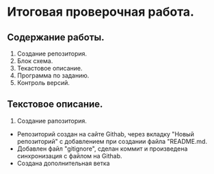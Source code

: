 # Итоговая проверочная работа.
## Содержание работы.
1. Создание репозитория.
2. Блок схема.
3. Текастовое описание.
4. Программа по заданию.
5. Контроль версий.

## Текстовое описание.
1. Создание рапозитория.
+ Репозиторий создан на сайте Githab, через вкладку "Новый репозиторий" с добавлением при создании файла "README.md.
+ Добавлен файл "gitignore", сделан коммит и произведена синхронизация с файлом на Githab.
+ Создана дополнительная ветка

